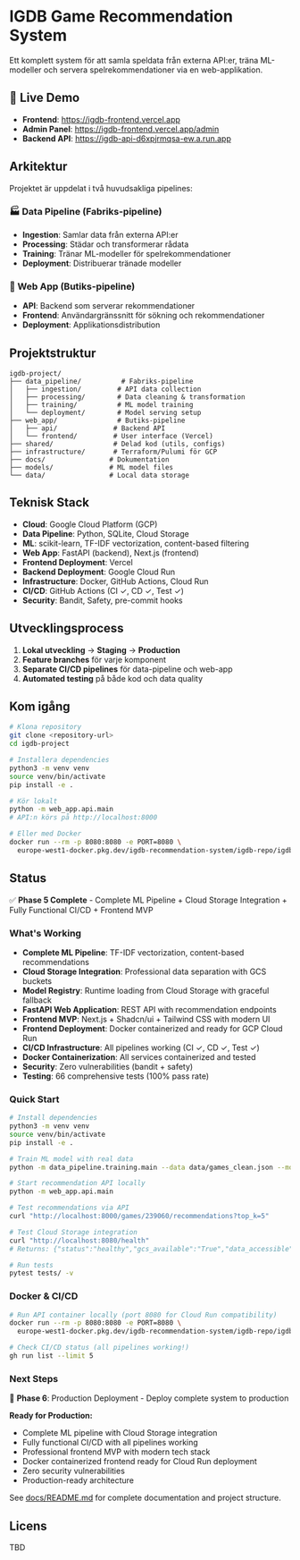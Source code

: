 # IGDB Game Recommendation System

Ett komplett system för att samla speldata från externa API:er, träna ML-modeller och servera spelrekommendationer via en web-applikation.

## 🚀 **Live Demo**

- **Frontend**: https://igdb-frontend.vercel.app
- **Admin Panel**: https://igdb-frontend.vercel.app/admin
- **Backend API**: https://igdb-api-d6xpjrmqsa-ew.a.run.app

## Arkitektur

Projektet är uppdelat i två huvudsakliga pipelines:

### 🏭 Data Pipeline (Fabriks-pipeline)

- **Ingestion**: Samlar data från externa API:er
- **Processing**: Städar och transformerar rådata
- **Training**: Tränar ML-modeller för spelrekommendationer
- **Deployment**: Distribuerar tränade modeller

### 🏪 Web App (Butiks-pipeline)

- **API**: Backend som serverar rekommendationer
- **Frontend**: Användargränssnitt för sökning och rekommendationer
- **Deployment**: Applikationsdistribution

## Projektstruktur

```text
igdb-project/
├── data_pipeline/          # Fabriks-pipeline
│   ├── ingestion/         # API data collection
│   ├── processing/        # Data cleaning & transformation
│   ├── training/          # ML model training
│   └── deployment/        # Model serving setup
├── web_app/               # Butiks-pipeline
│   ├── api/              # Backend API
│   └── frontend/         # User interface (Vercel)
├── shared/               # Delad kod (utils, configs)
├── infrastructure/       # Terraform/Pulumi för GCP
├── docs/                # Dokumentation
├── models/              # ML model files
└── data/                # Local data storage
```

## Teknisk Stack

- **Cloud**: Google Cloud Platform (GCP)
- **Data Pipeline**: Python, SQLite, Cloud Storage
- **ML**: scikit-learn, TF-IDF vectorization, content-based filtering
- **Web App**: FastAPI (backend), Next.js (frontend)
- **Frontend Deployment**: Vercel
- **Backend Deployment**: Google Cloud Run
- **Infrastructure**: Docker, GitHub Actions, Cloud Run
- **CI/CD**: GitHub Actions (CI ✓, CD ✓, Test ✓)
- **Security**: Bandit, Safety, pre-commit hooks

## Utvecklingsprocess

1. **Lokal utveckling** → **Staging** → **Production**
2. **Feature branches** för varje komponent
3. **Separate CI/CD pipelines** för data-pipeline och web-app
4. **Automated testing** på både kod och data quality

## Kom igång

```bash
# Klona repository
git clone <repository-url>
cd igdb-project

# Installera dependencies
python3 -m venv venv
source venv/bin/activate
pip install -e .

# Kör lokalt
python -m web_app.api.main
# API:n körs på http://localhost:8000

# Eller med Docker
docker run --rm -p 8080:8080 -e PORT=8080 \
  europe-west1-docker.pkg.dev/igdb-recommendation-system/igdb-repo/igdb-api:latest
```

## Status

✅ **Phase 5 Complete** - Complete ML Pipeline + Cloud Storage Integration + Fully Functional CI/CD + Frontend MVP

### **What's Working**
- **Complete ML Pipeline**: TF-IDF vectorization, content-based recommendations
- **Cloud Storage Integration**: Professional data separation with GCS buckets
- **Model Registry**: Runtime loading from Cloud Storage with graceful fallback
- **FastAPI Web Application**: REST API with recommendation endpoints
- **Frontend MVP**: Next.js + Shadcn/ui + Tailwind CSS with modern UI
- **Frontend Deployment**: Docker containerized and ready for GCP Cloud Run
- **CI/CD Infrastructure**: All pipelines working (CI ✓, CD ✓, Test ✓)
- **Docker Containerization**: All services containerized and tested
- **Security**: Zero vulnerabilities (bandit + safety)
- **Testing**: 66 comprehensive tests (100% pass rate)

### **Quick Start**
```bash
# Install dependencies
python3 -m venv venv
source venv/bin/activate
pip install -e .

# Train ML model with real data
python -m data_pipeline.training.main --data data/games_clean.json --model models/recommendation_model.pkl

# Start recommendation API locally
python -m web_app.api.main

# Test recommendations via API
curl "http://localhost:8000/games/239060/recommendations?top_k=5"

# Test Cloud Storage integration
curl "http://localhost:8080/health"
# Returns: {"status":"healthy","gcs_available":"True","data_accessible":"True"}

# Run tests
pytest tests/ -v
```

### **Docker & CI/CD**
```bash
# Run API container locally (port 8080 for Cloud Run compatibility)
docker run --rm -p 8080:8080 -e PORT=8080 \
  europe-west1-docker.pkg.dev/igdb-recommendation-system/igdb-repo/igdb-api:latest

# Check CI/CD status (all pipelines working!)
gh run list --limit 5
```

### **Next Steps**
🎯 **Phase 6**: Production Deployment - Deploy complete system to production

**Ready for Production:**
- Complete ML pipeline with Cloud Storage integration
- Fully functional CI/CD with all pipelines working
- Professional frontend MVP with modern tech stack
- Docker containerized frontend ready for Cloud Run deployment
- Zero security vulnerabilities
- Production-ready architecture

See [docs/README.md](docs/README.md) for complete documentation and project structure.

## Licens

TBD
